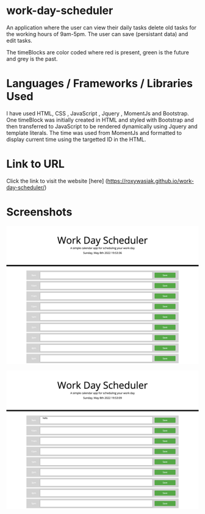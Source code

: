 # work-day-scheduler

An application where the user can view their daily tasks delete old tasks for the working hours of 9am-5pm. The user can save (persistant data) and edit tasks.

The timeBlocks are color coded where red is present, green is the future and grey is the past.

# Languages / Frameworks / Libraries Used

I have used HTML, CSS , JavaScript , Jquery , MomentJs and Bootstrap.
One timeBlock was initially created in HTML and styled with Bootstrap and then transferred to JavaScript to be rendered dynamically using Jquery and template literals.
The time was used from MomentJs and formatted to display current time using the targetted ID in the HTML.

# Link to URL

Click the link to visit the website [here] (https://roxywasiak.github.io/work-day-scheduler/)

# Screenshots

![desktop-screenshot](./assets/images/screenshots/workdayimage.png)

![desktop-screenshot](./assets/images/screenshots/textinput.png)
